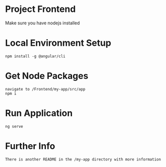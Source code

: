 # Project Frontend
   Make sure you have nodejs installed

# Local Environment Setup
    npm install -g @angular/cli

# Get Node Packages
    navigate to /Frontend/my-app/src/app
    npm i

# Run Application
    ng serve

# Further Info
    There is another README in the /my-app directory with more information